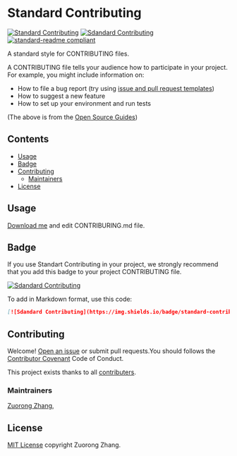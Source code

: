 # Standard Contributing

[![Standard Contributing](https://img.shields.io/github/license/zrzjohn/standard-contributing)](https://github.com/zrzjohn/standard-contributing/blob/master/LICENSE) [![Sdandard Contributing](https://img.shields.io/badge/standard-contributing-orange)](https://github.com/zrzjohn/standard-contributing) 
[![standard-readme compliant](https://img.shields.io/badge/readme%20style-standard-brightgreen.svg?style=flat-square)](https://github.com/RichardLitt/standard-readme)

A standard style for CONTRIBUTING files.

A CONTRIBUTING file tells your audience how to participate in your project. For example, you might include information on:

* How to file a bug report (try using [issue and pull request templates](https://github.com/blog/2111-issue-and-pull-request-templates))
* How to suggest a new feature
* How to set up your environment and run tests

(The above is from the [Open Source Guides](http://opensource.guide/))

## Contents

- [Usage](#usage)
- [Badge](#badge)
- [Contributing](#contributing)
	- [Maintainers](#maintainers)
- [License](#license)

## Usage

[Download me](https://github.com/zrzjohn/standard-contributing/releases) and edit CONTRIBURING.md file.

## Badge

If you use Standart Contributing in your project, we strongly recommend that you add this badge to your project CONTRIBUTING file.

[![Sdandard Contributing](https://img.shields.io/badge/standard-contributing-orange)](https://github.com/zrzjohn/standard-contributing)

To add in Markdown format, use this code:

```markdown
[![Sdandard Contributing](https://img.shields.io/badge/standard-contributing-orange)](https://github.com/zrzjohn/standard-contributing)
```

## Contributing

Welcome! [Open an issue](https://github.com/zrzjohn/standard-contributing/issues/new) or submit pull requests.You should follows the [Contributor Covenant](https://www.contributor-covenant.org/version/2/0/code_of_conduct/) Code of Conduct.

This project exists thanks to all [contributers](https://github.com/zrzjohn/standard-contributing/graphs/contributors).

### Maintrainers

[Zuorong Zhang](https://github.com/zrzjohn), 

## License

[MIT License](https://github.com/zrzjohn/standard-contributing/blob/master/LICENSE) copyright Zuorong Zhang. 